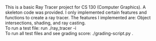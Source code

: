 This is a basic Ray Tracer project for CS 130 (Computer Graphics). A skeleton code was provided. I only implemented certain features and functions to create a ray tracer.
The features I implemented are: Object intersections, shading, and ray casting.  <br />
 To run a test file: run ./ray_tracer -i <test-file> <br />
 To run all test files and see grading score: ./grading-script.py .
